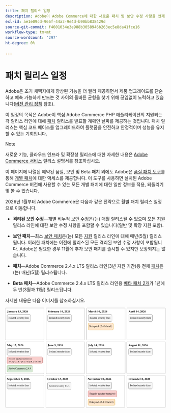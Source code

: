 ```yaml
---
title: 패치 릴리스 일정
description: Adobe이 Adobe Commerce에 대한 새로운 패치 및 보안 수정 사항을 언제 발표할지 알아봅니다.
exl-id: ae1e09cd-966f-44a3-9e4d-b90bb838429d
source-git-commit: f4601034e3e988b3058946b263ec5e8da41fce16
workflow-type: tm+mt
source-wordcount: '297'
ht-degree: 0%

---
```



# 패치 릴리스 일정

Adobe은 조기 채택자에게 향상된 기능을 더 빨리 제공하면서 제품 업그레이드를 단순하고 예측 가능하게 만드는 것 사이의 올바른 균형을 찾기 위해 끊임없이 노력하고 있습니다([버전 관리 정책](versioning-policy.md) 참조).

이 일정의 목적은 Adobe이 핵심 Adobe Commerce PHP 애플리케이션의 지원되는 각 릴리스 라인에 대해 [패치](versioning-policy.md#patch-release) 릴리스를 발표할 계획인 날짜를 제공하는 것입니다. 패치 릴리스는 핵심 코드 베이스를 업그레이드하여 플랫폼을 안전하고 안정적이며 성능을 유지할 수 있는 기회입니다.

>[!NOTE]
>
>새로운 기능, 클라우드 인프라 및 확장성 릴리스에 대한 자세한 내용은 [Adobe Commerce 서비스](https://experienceleague.adobe.com/ko/docs/commerce/user-guides/release-information/release-notes-all) 릴리스 설명서를 참조하십시오.

이 페이지에 나열된 예약된 품질, 보안 및 Beta 패치 외에도 Adobe은 [품질 패치 도구](versioning-policy.md#individual-patch)를 통해 [개별 패치](../tools/quality-patches-tool/usage.md)에 대한 액세스를 제공합니다. 이 도구를 사용하면 설치된 Adobe Commerce 버전에 사용할 수 있는 모든 개별 패치에 대한 일반 정보를 적용, 되돌리기 및 볼 수 있습니다.

2026년 1월부터 Adobe Commerce은 다음과 같은 전략으로 월별 패치 릴리스 일정으로 이동합니다.

- **격리된 보안 수정**—개별 비누적 [보안 수정](versioning-policy.md#isolated-patch)은(는) 매월 릴리스될 수 있으며 모든 [지원](lifecycle-policy.md) 릴리스 라인에 대한 보안 수정 사항을 포함할 수 있습니다(일반 및 확장 지원 포함).

- **보안 패치**—최소 [보안 패치](versioning-policy.md#security-patch-release)은(는) 모든 [지원](lifecycle-policy.md) 릴리스 라인에 대해 매년(5월) 릴리스됩니다. 이러한 패치에는 이전에 릴리스된 모든 격리된 보안 수정 사항이 포함됩니다. Adobe은 필요한 경우 11월에 추가 보안 패치를 출시할 수 있지만 보장되지는 않습니다.

- **패치**—Adobe Commerce 2.4.x LTS 릴리스 라인(3년 지원 기간)용 전체 [패치](versioning-policy.md#patch-release)은(는) 매년(5월) 릴리스됩니다.

- **Beta 패치**—Adobe Commerce 2.4.x LTS 릴리스 라인용 [베타 패치 2개](versioning-policy.md#beta-patch-release)가 1년에 두 번(3월과 11월) 릴리스됩니다.

자세한 내용은 다음 이미지를 참조하십시오.

<!-- The SVG source for the following image is located here: /help/assets/release/release-calendar.drawio.svg -->

![2026 Adobe Commerce 릴리스 일정](../assets/release/release-calendar.drawio.png)
